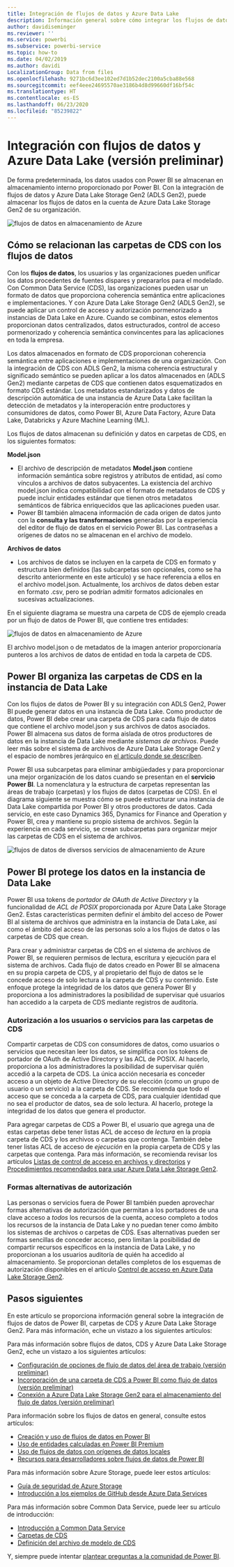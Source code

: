 ```yaml
---
title: Integración de flujos de datos y Azure Data Lake
description: Información general sobre cómo integrar los flujos de datos de Power BI con Azure Data Lake Storage Gen2
author: davidiseminger
ms.reviewer: ''
ms.service: powerbi
ms.subservice: powerbi-service
ms.topic: how-to
ms.date: 04/02/2019
ms.author: davidi
LocalizationGroup: Data from files
ms.openlocfilehash: 9271bc6d3ee102ed7d1b52dec2100a5cba88e568
ms.sourcegitcommit: eef4eee24695570ae3186b4d8d99660df16bf54c
ms.translationtype: HT
ms.contentlocale: es-ES
ms.lasthandoff: 06/23/2020
ms.locfileid: "85239822"
---
```

# <a name="dataflows-and-azure-data-lake-integration-preview"></a>Integración con flujos de datos y Azure Data Lake (versión preliminar)

De forma predeterminada, los datos usados con Power BI se almacenan en almacenamiento interno proporcionado por Power BI. Con la integración de flujos de datos y Azure Data Lake Storage Gen2 (ADLS Gen2), puede almacenar los flujos de datos en la cuenta de Azure Data Lake Storage Gen2 de su organización. 

![flujos de datos en almacenamiento de Azure](media/service-dataflows-azure-data-lake-integration/dataflows-azure-integration_01.jpg)

## <a name="how-cdm-folders-relate-to-dataflows"></a>Cómo se relacionan las carpetas de CDS con los flujos de datos

Con los **flujos de datos**, los usuarios y las organizaciones pueden unificar los datos procedentes de fuentes dispares y prepararlos para el modelado. Con Common Data Service (CDS), las organizaciones pueden usar un formato de datos que proporciona coherencia semántica entre aplicaciones e implementaciones. Y con Azure Data Lake Storage Gen2 (ADLS Gen2), se puede aplicar un control de acceso y autorización pormenorizado a instancias de Data Lake en Azure. Cuando se combinan, estos elementos proporcionan datos centralizados, datos estructurados, control de acceso pormenorizado y coherencia semántica convincentes para las aplicaciones en toda la empresa.

Los datos almacenados en formato de CDS proporcionan coherencia semántica entre aplicaciones e implementaciones de una organización. Con la integración de CDS con ADLS Gen2, la misma coherencia estructural y significado semántico se pueden aplicar a los datos almacenados en (ADLS Gen2) mediante carpetas de CDS que contienen datos esquematizados en formato CDS estándar. Los metadatos estandarizados y datos de descripción automática de una instancia de Azure Data Lake facilitan la detección de metadatos y la interoperación entre productores y consumidores de datos, como Power BI, Azure Data Factory, Azure Data Lake, Databricks y Azure Machine Learning (ML). 

Los flujos de datos almacenan su definición y datos en carpetas de CDS, en los siguientes formatos:

**Model.json**
* El archivo de descripción de metadatos **Model.json** contiene información semántica sobre registros y atributos de entidad, así como vínculos a archivos de datos subyacentes. La existencia del archivo model.json indica compatibilidad con el formato de metadatos de CDS y puede incluir entidades estándar que tienen otros metadatos semánticos de fábrica enriquecidos que las aplicaciones pueden usar.
* Power BI también almacena información de cada origen de datos junto con la **consulta y las transformaciones** generadas por la experiencia del editor de flujo de datos en el servicio Power BI. Las contraseñas a orígenes de datos no se almacenan en el archivo de modelo.

**Archivos de datos**
* Los archivos de datos se incluyen en la carpeta de CDS en formato y estructura bien definidos (las subcarpetas son opcionales, como se ha descrito anteriormente en este artículo) y se hace referencia a ellos en el archivo model.json. Actualmente, los archivos de datos deben estar en formato .csv, pero se podrían admitir formatos adicionales en sucesivas actualizaciones. 

En el siguiente diagrama se muestra una carpeta de CDS de ejemplo creada por un flujo de datos de Power BI, que contiene tres entidades:

![flujos de datos en almacenamiento de Azure](media/service-dataflows-azure-data-lake-integration/dataflows-azure-integration_01.jpg)

El archivo model.json o de metadatos de la imagen anterior proporcionaría punteros a los archivos de datos de entidad en toda la carpeta de CDS.

## <a name="power-bi-organizes-cdm-folders-in-the-data-lake"></a>Power BI organiza las carpetas de CDS en la instancia de Data Lake

Con los flujos de datos de Power BI y su integración con ADLS Gen2, Power BI puede generar datos en una instancia de Data Lake. Como productor de datos, Power BI debe crear una carpeta de CDS para cada flujo de datos que contiene el archivo model.json y sus archivos de datos asociados. Power BI almacena sus datos de forma aislada de otros productores de datos en la instancia de Data Lake mediante *sistemas de archivos*. Puede leer más sobre el sistema de archivos de Azure Data Lake Storage Gen2 y el espacio de nombres jerárquico en [el artículo donde se describen](https://docs.microsoft.com/azure/storage/data-lake-storage/namespace).

Power BI usa subcarpetas para eliminar ambigüedades y para proporcionar una mejor organización de los datos cuando se presentan en el **servicio Power BI**. La nomenclatura y la estructura de carpetas representan las áreas de trabajo (carpetas) y los flujos de datos (carpetas de CDS). En el diagrama siguiente se muestra cómo se puede estructurar una instancia de Data Lake compartida por Power BI y otros productores de datos. Cada servicio, en este caso Dynamics 365, Dynamics for Finance and Operation y Power BI, crea y mantiene su propio sistema de archivos. Según la experiencia en cada servicio, se crean subcarpetas para organizar mejor las carpetas de CDS en el sistema de archivos. 

![flujos de datos de diversos servicios de almacenamiento de Azure](media/service-dataflows-azure-data-lake-integration/dataflows-azure-integration_02.jpg)

## <a name="power-bi-protects-data-in-the-data-lake"></a>Power BI protege los datos en la instancia de Data Lake

Power BI usa tokens de *portador de OAuth de Active Directory* y la funcionalidad de *ACL de POSIX* proporcionada por Azure Data Lake Storage Gen2. Estas características permiten definir el ámbito del acceso de Power BI al sistema de archivos que administra en la instancia de Data Lake, así como el ámbito del acceso de las personas solo a los flujos de datos o las carpetas de CDS que crean. 

Para crear y administrar carpetas de CDS en el sistema de archivos de Power BI, se requieren permisos de lectura, escritura y ejecución para el sistema de archivos. Cada flujo de datos creado en Power BI se almacena en su propia carpeta de CDS, y al propietario del flujo de datos se le concede acceso de solo lectura a la carpeta de CDS y su contenido. Este enfoque protege la integridad de los datos que genera Power BI y proporciona a los administradores la posibilidad de supervisar qué usuarios han accedido a la carpeta de CDS mediante registros de auditoría. 

### <a name="authorizing-users-or-services-for-cdm-folders"></a>Autorización a los usuarios o servicios para las carpetas de CDS

Compartir carpetas de CDS con consumidores de datos, como usuarios o servicios que necesitan leer los datos, se simplifica con los tokens de portador de OAuth de Active Directory y las ACL de POSIX. Al hacerlo, proporciona a los administradores la posibilidad de supervisar quién accedió a la carpeta de CDS. La única acción necesaria es conceder acceso a un objeto de Active Directory de su elección (como un grupo de usuario o un servicio) a la carpeta de CDS. Se recomienda que todo el acceso que se conceda a la carpeta de CDS, para cualquier identidad que no sea el productor de datos, sea de solo lectura. Al hacerlo, protege la integridad de los datos que genera el productor.

Para agregar carpetas de CDS a Power BI, el usuario que agrega una de estas carpetas debe tener listas ACL de acceso de *lectura* en la propia carpeta de CDS y los archivos o carpetas que contenga. También debe tener listas ACL de acceso de *ejecución* en la propia carpeta de CDS y las carpetas que contenga. Para más información, se recomienda revisar los artículos [Listas de control de acceso en archivos y directorios](https://docs.microsoft.com/azure/storage/blobs/data-lake-storage-access-control#access-control-lists-on-files-and-directories) y [Procedimientos recomendados para usar Azure Data Lake Storage Gen2](https://docs.microsoft.com/azure/storage/blobs/data-lake-storage-best-practices).


### <a name="alternative-forms-of-authorization"></a>Formas alternativas de autorización

Las personas o servicios fuera de Power BI también pueden aprovechar formas alternativas de autorización que permitan a los portadores de una clave acceso a *todos* los recursos de la cuenta, acceso completo a todos los recursos de la instancia de Data Lake y no puedan tener como ámbito los sistemas de archivos o carpetas de CDS. Esas alternativas pueden ser formas sencillas de conceder acceso, pero limitan la posibilidad de compartir recursos específicos en la instancia de Data Lake, y no proporcionan a los usuarios auditoría de quién ha accedido al almacenamiento. Se proporcionan detalles completos de los esquemas de autorización disponibles en el artículo [Control de acceso en Azure Data Lake Storage Gen2](https://docs.microsoft.com/azure/storage/blobs/data-lake-storage-access-control
).


## <a name="next-steps"></a>Pasos siguientes

En este artículo se proporciona información general sobre la integración de flujos de datos de Power BI, carpetas de CDS y Azure Data Lake Storage Gen2. Para más información, eche un vistazo a los siguientes artículos:

Para más información sobre flujos de datos, CDS y Azure Data Lake Storage Gen2, eche un vistazo a los siguientes artículos:

* [Configuración de opciones de flujo de datos del área de trabajo (versión preliminar)](service-dataflows-configure-workspace-storage-settings.md)
* [Incorporación de una carpeta de CDS a Power BI como flujo de datos (versión preliminar)](service-dataflows-add-cdm-folder.md)
* [Conexión a Azure Data Lake Storage Gen2 para el almacenamiento del flujo de datos (versión preliminar)](service-dataflows-connect-azure-data-lake-storage-gen2.md)

Para información sobre los flujos de datos en general, consulte estos artículos:

* [Creación y uso de flujos de datos en Power BI](service-dataflows-create-use.md)
* [Uso de entidades calculadas en Power BI Premium](service-dataflows-computed-entities-premium.md)
* [Uso de flujos de datos con orígenes de datos locales](service-dataflows-on-premises-gateways.md)
* [Recursos para desarrolladores sobre flujos de datos de Power BI](service-dataflows-developer-resources.md)

Para más información sobre Azure Storage, puede leer estos artículos:
* [Guía de seguridad de Azure Storage](https://docs.microsoft.com/azure/storage/common/storage-security-guide)
* [Introducción a los ejemplos de GitHub desde Azure Data Services](https://aka.ms/cdmadstutorial)

Para más información sobre Common Data Service, puede leer su artículo de introducción:
* [Introducción a Common Data Service](https://docs.microsoft.com/powerapps/common-data-model/overview)
* [Carpetas de CDS](https://go.microsoft.com/fwlink/?linkid=2045304)
* [Definición del archivo de modelo de CDS](https://go.microsoft.com/fwlink/?linkid=2045521)

Y, siempre puede intentar [plantear preguntas a la comunidad de Power BI](https://community.powerbi.com/).
